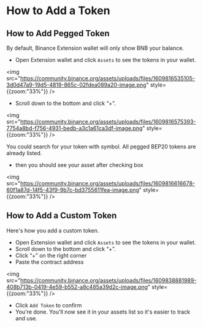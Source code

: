 # How to Add a Token

## How to Add Pegged Token

By default, Binance Extension wallet will only show BNB your balance.

- Open Extension wallet and click `Assets` to see the tokens in your wallet.

<img src="https://community.binance.org/assets/uploads/files/1609816535105-3d0d47a9-19d5-4819-865c-02fdea089a20-image.png" style={{zoom:"33%"}} />

- Scroll down to the bottom and click “+”.

<img src="https://community.binance.org/assets/uploads/files/1609816575393-7754a8bd-f756-4931-bedb-a3c1a61ca3df-image.png" style={{zoom:"33%"}} />

You could search for your token with symbol. All pegged BEP20 tokens are already listed. 

-  then you should see your asset after checking box

<img src="https://community.binance.org/assets/uploads/files/1609816616678-60f1a87d-14f5-43f9-9b7c-bd3755611fea-image.png" style={{zoom:"33%"}} />


## How to Add a Custom Token

Here's how you add a custom token.

- Open Extension wallet and click `Assets` to see the tokens in your wallet.
- Scroll down to the bottom and click “+”.
- Click “+” on the right corner 
- Paste the contract address 

<img src="https://community.binance.org/assets/uploads/files/1609838881989-408b713b-0419-4e59-b552-a8c485a39d2c-image.png" style={{zoom:"33%"}} />



- Click `Add Token` to confirm
- You're done. You'll now see it in your assets list so it's easier to track and use.



